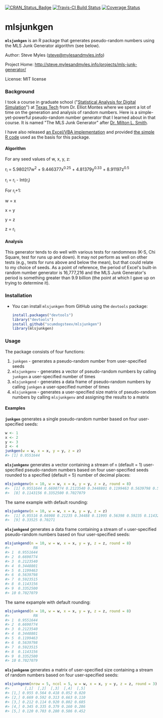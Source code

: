 <!-- README.md is generated from README.Rmd. Please edit that file -->
[![CRAN\_Status\_Badge](http://www.r-pkg.org/badges/version/mlsjunkgen)](http://cran.r-project.org/package=mlsjunkgen) [![Travis-CI Build Status](https://travis-ci.org/scumdogsteev/mlsjunkgen.svg?branch=master)](https://travis-ci.org/scumdogsteev/mlsjunkgen) [![Coverage Status](https://img.shields.io/coveralls/scumdogsteev/mlsjunkgen.svg)](https://coveralls.io/r/mlsjunkgen/mlsjunkgen?branch=master)

mlsjunkgen
==========

**`mlsjunkgen`** is an R package that generates pseudo-random numbers using the MLS Junk Generator algorithm (see below).

Author: Steve Myles (<steve@mylesandmyles.info>)

Project Home: <http://steve.mylesandmyles.info/projects/mls-junk-generator/>

License: MIT license

### Background

I took a course in graduate school ("[Statistical Analysis for Digital Simulation](http://www.depts.ttu.edu/officialpublications/courses/ie.php#ie_5000)") at [Texas Tech](http://www.ttu.edu/) from Dr. Elliot Montes where we spent a lot of time on the generation and analysis of random numbers. Here is a simple-yet-powerful pseudo-random number generator that I learned about in that course. It is named "The MLS Junk Generator" after [Dr. Milton L. Smith](http://www.depts.ttu.edu/ieweb/faculty/faculty.php?name=Milton%20Smith).

I have also released [an Excel/VBA implementation](https://github.com/scumdogsteev/mls-junk-generator) and provided [the simple R code](https://github.com/scumdogsteev/mls-junk-generatR) used as the basis for this package.

#### Algorithm

For any seed values of w, x, y, z:

r<sub>i</sub> = 5.980217w<sup>2</sup> + 9.446377x<sup>0.25</sup> + 4.81379y<sup>0.33</sup> + 8.91197z<sup>0.5</sup>

r<sub>i</sub> = r<sub>i</sub> - Int(r<sub>i</sub>)

For r<sub>i</sub>+1:

w = x

x = y

y = z

z = r<sub>i</sub>

#### Analysis

This generator tends to do well with various tests for randomness (K-S, Chi Square, test for runs up and down). It may not perform as well on other tests (e.g., tests for runs above and below the mean), but that could relate to my choice of seeds. As a point of reference, the period of Excel's built-in random number generator is 16,777,216 and the MLS Junk Generator's period is something greater than 9.9 billion (the point at which I gave up on trying to determine it).

### Installation

-   You can install `mlsjunkgen` from GitHub using the `devtools` package:

    ``` r
    install.packages("devtools")
    library("devtools")
    install_github("scumdogsteev/mlsjunkgen")
    library(mlsjunkgen)
    ```

### Usage

The package consists of four functions:

1.  `junkgen` - generates a pseudo-random number from user-specified seeds
2.  `mlsjunkgenv` - generates a vector of pseudo-random numbers by calling `junkgen` a user-specified number of times
3.  `mlsjunkgend` - generates a data frame of pseudo-random numbers by calling `junkgen` a user-specified number of times
4.  `mlsjunkgenm` - generates a user-specified size matrix of pseudo-random numbers by calling `mlsjunkgenv` and assigning the results to a matrix

#### Examples

**`junkgen`** generates a single pseudo-random number based on four user-specified seeds:

``` r
w <- 1
x <- 2
y <- 3
z <- 4
junkgen(w = w, x = x, y = y, z = z)
#> [1] 0.9551644
```

**`mlsjunkgenv`** generates a vector containing a stream of `n` (default = 1) user-specified pseudo-random numbers based on four user-specified seeds rounded to a specified (default = 5) number of decimal places:

``` r
mlsjunkgenv(n = 10, w = w, x = x, y = y, z = z, round = 8)
#>  [1] 0.9551644 0.6690774 0.2123540 0.3448801 0.1199463 0.5639798 0.5923515
#>  [8] 0.1143156 0.3352500 0.7027079
```

The same example with default rounding:

``` r
mlsjunkgenv(n = 10, w = w, x = x, y = y, z = z)
#>  [1] 0.95516 0.66908 0.21235 0.34488 0.11995 0.56398 0.59235 0.11432
#>  [9] 0.33525 0.70271
```

**`mlsjunkgend`** generates a data frame containing a stream of `n` user-specified pseudo-random numbers based on four user-specified seeds:

``` r
mlsjunkgend(n = 10, w = w, x = x, y = y, z = z, round = 8)
#>           RN
#> 1  0.9551644
#> 2  0.6690774
#> 3  0.2123540
#> 4  0.3448801
#> 5  0.1199463
#> 6  0.5639798
#> 7  0.5923515
#> 8  0.1143156
#> 9  0.3352500
#> 10 0.7027079
```

The same expample with default rounding:

``` r
mlsjunkgend(n = 10, w = w, x = x, y = y, z = z, round = 8)
#>           RN
#> 1  0.9551644
#> 2  0.6690774
#> 3  0.2123540
#> 4  0.3448801
#> 5  0.1199463
#> 6  0.5639798
#> 7  0.5923515
#> 8  0.1143156
#> 9  0.3352500
#> 10 0.7027079
```

**`mlsjunkgenm`** generates a matrix of user-specified size containing a stream of random numbers based on four user-specified seeds:

``` r
mlsjunkgenm(nrow = 5, ncol = 5, w = w, x = x, y = y, z = z, round = 3)
#>       [,1]  [,2]  [,3]  [,4]  [,5]
#> [1,] 0.955 0.564 0.418 0.052 0.020
#> [2,] 0.669 0.592 0.313 0.663 0.110
#> [3,] 0.212 0.114 0.920 0.802 0.685
#> [4,] 0.345 0.335 0.379 0.160 0.286
#> [5,] 0.120 0.703 0.280 0.586 0.452
```
